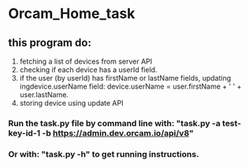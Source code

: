# Orcam_Home_task

## this program do:
1. fetching a list of devices from server API
2. checking if each device has a userId field.
3. if the user (by userId) has firstName or lastName fields, updating ingdevice.userName field: device.userName = user.firstName + ' ' + user.lastName.
4. storing device using update API 



### Run the task.py file by command line with: "task.py -a test-key-id-1 -b https://admin.dev.orcam.io/api/v8"
### Or with: "task.py -h" to get running instructions.
